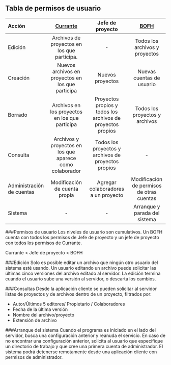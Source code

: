 Tabla de permisos de usuario
----------------------------
| Acción | [Currante](https://www.youtube.com/watch?v=kWrjYdD0Tg0) | Jefe de proyecto | [BOFH](http://www.benavent.org/bofh/) |
| :------------- | :-----------: | :-----------: | :-------: |
| Edición       | Archivos de proyectos en los que participa. | - | Todos los archivos y proyectos |
| Creación      | Nuevos archivos en proyectos en los que participa    | Nuevos proyectos | Nuevas cuentas de usuario |
| Borrado       | Archivos en los proyectos en los que participa | Proyectos propios y todos los archivos de proyectos propios | Todos los proyectos y archivos |
| Consulta      | Archivos y proyectos en los que aparece como colaborador | Todos los proyectos y archivos de proyectos propios | - |
| Administración de cuentas | Modificación de cuenta propia | Agregar colaboradores a un proyecto | Modificación de permisos de otras cuentas |
| Sistema       | - | - | Arranque y parada del sistema |

###Permisos de usuario
Los niveles de usuario son cumulativos. 
Un BOFH cuenta con todos los permisos de Jefe de proyecto y un jefe de proyecto con todos los permisos de Currante.

Currante < Jefe de proyecto < BOFH

###Edición
Solo es posible editar un archivo que ningún otro usuario del sistema esté usando. 
Un usuario editando un archivo puede solicitar las últimas cinco versiones del archivo editado al servidor.
La edición termina cuando el usuario sube una versión al servidor, o descarta los cambios.

###Consultas
Desde la aplicación cliente se pueden solicitar al servidor listas de proyectos y de archivos dentro de un proyecto, filtrados por:
* Autor/Últimos 5 editores/ Propietario / Colaboradores
* Fecha de la última versión
* Nombre del archivo/proyecto
* Extensión de archivo

###Arranque del sistema
Cuando el programa es iniciado en el lado del servidor, busca una configuración anterior y reanuda el servicio.
En caso de no encontrar una configuración anterior, solicita al usuario que especifique un directorio de trabajo 
y que cree una primera cuenta de administrador.
El sistema podrá detenerse remotamente desde una aplicación cliente con permisos de administrador.
